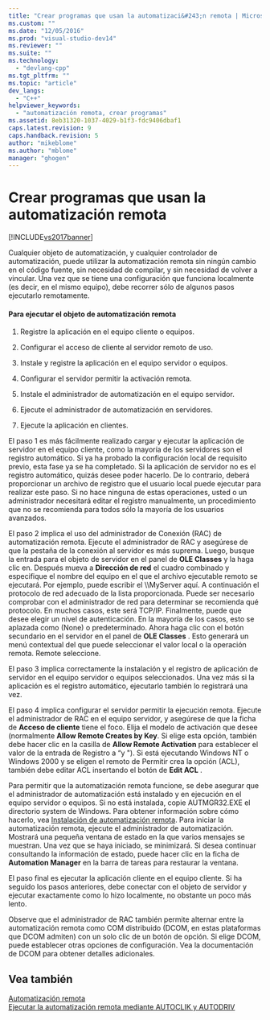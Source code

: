 ```yaml
---
title: "Crear programas que usan la automatizaci&#243;n remota | Microsoft Docs"
ms.custom: ""
ms.date: "12/05/2016"
ms.prod: "visual-studio-dev14"
ms.reviewer: ""
ms.suite: ""
ms.technology: 
  - "devlang-cpp"
ms.tgt_pltfrm: ""
ms.topic: "article"
dev_langs: 
  - "C++"
helpviewer_keywords: 
  - "automatización remota, crear programas"
ms.assetid: 8eb31320-1037-4029-b1f3-fdc9406dbaf1
caps.latest.revision: 9
caps.handback.revision: 5
author: "mikeblome"
ms.author: "mblome"
manager: "ghogen"
---
```

# Crear programas que usan la automatizaci&#243;n remota
[!INCLUDE[vs2017banner](../assembler/inline/includes/vs2017banner.md)]

Cualquier objeto de automatización, y cualquier controlador de automatización, puede utilizar la automatización remota sin ningún cambio en el código fuente, sin necesidad de compilar, y sin necesidad de volver a vincular.  Una vez que se tiene una configuración que funciona localmente \(es decir, en el mismo equipo\), debe recorrer sólo de algunos pasos ejecutarlo remotamente.  
  
#### Para ejecutar el objeto de automatización remota  
  
1.  Registre la aplicación en el equipo cliente o equipos.  
  
2.  Configurar el acceso de cliente al servidor remoto de uso.  
  
3.  Instale y registre la aplicación en el equipo servidor o equipos.  
  
4.  Configurar el servidor permitir la activación remota.  
  
5.  Instale el administrador de automatización en el equipo servidor.  
  
6.  Ejecute el administrador de automatización en servidores.  
  
7.  Ejecute la aplicación en clientes.  
  
 El paso 1 es más fácilmente realizado cargar y ejecutar la aplicación de servidor en el equipo cliente, como la mayoría de los servidores son el registro automático.  Si ya ha probado la configuración local de requisito previo, esta fase ya se ha completado.  Si la aplicación de servidor no es el registro automático, quizás desee poder hacerlo.  De lo contrario, deberá proporcionar un archivo de registro que el usuario local puede ejecutar para realizar este paso.  Si no hace ninguna de estas operaciones, usted o un administrador necesitará editar el registro manualmente, un procedimiento que no se recomienda para todos sólo la mayoría de los usuarios avanzados.  
  
 El paso 2 implica el uso del administrador de Conexión \(RAC\) de automatización remota.  Ejecute el administrador de RAC y asegúrese de que la pestaña de la conexión al servidor es más suprema.  Luego, busque la entrada para el objeto de servidor en el panel de **OLE Classes** y la haga clic en.  Después mueva a **Dirección de red** el cuadro combinado y especifique el nombre del equipo en el que el archivo ejecutable remoto se ejecutará.  Por ejemplo, puede escribir el \\\\MyServer aquí.  A continuación el protocolo de red adecuado de la lista proporcionada.  Puede ser necesario comprobar con el administrador de red para determinar se recomienda qué protocolo.  En muchos casos, este será TCP\/IP.  Finalmente, puede que desee elegir un nivel de autenticación.  En la mayoría de los casos, esto se aplazada como \(None\) o predeterminado.  Ahora haga clic con el botón secundario en el servidor en el panel de **OLE Classes** .  Esto generará un menú contextual del que puede seleccionar el valor local o la operación remota.  Remote seleccione.  
  
 El paso 3 implica correctamente la instalación y el registro de aplicación de servidor en el equipo servidor o equipos seleccionados.  Una vez más si la aplicación es el registro automático, ejecutarlo también lo registrará una vez.  
  
 El paso 4 implica configurar el servidor permitir la ejecución remota.  Ejecute el administrador de RAC en el equipo servidor, y asegúrese de que la ficha de **Acceso de cliente** tiene el foco.  Elija el modelo de activación que desee \(normalmente **Allow Remote Creates by Key**.  Si elige esta opción, también debe hacer clic en la casilla de **Allow Remote Activation** para establecer el valor de la entrada de Registro a “y "\).  Si está ejecutando Windows NT o Windows 2000 y se eligen el remoto de Permitir crea la opción \(ACL\), también debe editar ACL insertando el botón de **Edit ACL** .  
  
 Para permitir que la automatización remota funcione, se debe asegurar que el administrador de automatización está instalado y en ejecución en el equipo servidor o equipos.  Si no está instalada, copie AUTMGR32.EXE el directorio system de Windows.  Para obtener información sobre cómo hacerlo, vea [Instalación de automatización remota](../mfc/remote-automation-installation.md).  Para iniciar la automatización remota, ejecute el administrador de automatización.  Mostrará una pequeña ventana de estado en la que varios mensajes se muestran.  Una vez que se haya iniciado, se minimizará.  Si desea continuar consultando la información de estado, puede hacer clic en la ficha de **Automation Manager** en la barra de tareas para restaurar la ventana.  
  
 El paso final es ejecutar la aplicación cliente en el equipo cliente.  Si ha seguido los pasos anteriores, debe conectar con el objeto de servidor y ejecutar exactamente como lo hizo localmente, no obstante un poco más lento.  
  
 Observe que el administrador de RAC también permite alternar entre la automatización remota como COM distribuido \(DCOM, en estas plataformas que DCOM admiten\) con un solo clic de un botón de opción.  Si elige DCOM, puede establecer otras opciones de configuración.  Vea la documentación de DCOM para obtener detalles adicionales.  
  
## Vea también  
 [Automatización remota](../mfc/remote-automation.md)   
 [Ejecutar la automatización remota mediante AUTOCLIK y AUTODRIV](../mfc/running-remote-automation-using-autoclik-and-autodriv.md)